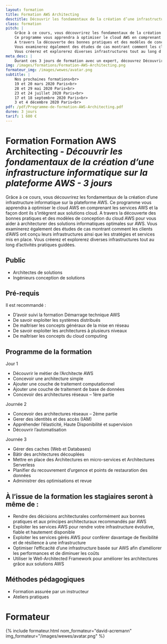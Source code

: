 ```yaml
---
layout: formation
title: Formation AWS Architecting
desctitle: Découvrir les fondamentaux de la création d’une infrastructure informatique sur la plateforme AWS
class: formation
pitch: |
    Grâce à ce cours, vous découvrirez les fondamentaux de la création d’une infrastructure informatique sur la plateforme AWS.
    Ce programme vous apprendra à optimiser le cloud AWS en comprenant les services AWS et la façon dont ils s’intègrent aux solutions cloud.
    A travers la découverte des bonnes pratiques et des modèles de conception du cloud AWS pour vous aider à architecturer des solutions informatiques optimales sur AWS. 
    Vous examinerez également des études de cas montrant comment les clients d’AWS ont conçu leurs infrastructures ainsi que les stratégies et services mis en place. 
    Vous créerez et explorerez diverses infrastructures tout au long d’activités pratiques guidées.
meta_desc: |
    Durant ces 3 jours de formation avec un expert, découvrez Découvrir les fondamentaux de la création d’une infrastructure informatique sur la plateforme AWS
img: /images/formations/Formation-AWS-Architecting.png
formateur_img: /images/wewes/avatar.png
subtitle: |
    Nos prochaines formations<br>
    19 et 20 mars 2020 Paris<br>
    28 et 29 mai 2020 Paris<br>
    23 et 24 juillet 2020 Paris<br>
    17 et 18 septembre 2020 Paris<br>
    3 et 4 décembre 2020 Paris<br>
pdf: /pdf/Programme-de-formation-AWS-Architecting.pdf
duree: 3 jours
tarif: 1 600 €
---
```


# Formation Formation AWS Architecting - *Découvrir les fondamentaux de la création d’une infrastructure informatique sur la plateforme AWS - 3 jours*

Grâce à ce cours, vous découvrirez les fondamentaux de la création d’une infrastructure informatique sur la plateforme AWS.
Ce programme vous apprendra à optimiser le cloud AWS en comprenant les services AWS et la façon dont ils s’intègrent aux solutions cloud.
A travers la découverte des bonnes pratiques et des modèles de conception du cloud AWS pour vous aider à architecturer des solutions informatiques optimales sur AWS. 
Vous examinerez également des études de cas montrant comment les clients d’AWS ont conçu leurs infrastructures ainsi que les stratégies et services mis en place. 
Vous créerez et explorerez diverses infrastructures tout au long d’activités pratiques guidées.

## Public

* Architectes de solutions
* Ingénieurs conception de solutions

## Pré-requis

Il est recommandé :

* D’avoir suivi la formation Démarrage technique AWS
* De savoir exploiter les systèmes distribués
* De maîtriser les concepts généraux de la mise en réseau
* De savoir exploiter les architectures à plusieurs niveaux
* De maîtriser les concepts du cloud computing

## Programme de la formation

Jour 1
* Découvrir le métier de l’Architecte AWS
* Concevoir une architecture simple
* Ajouter une couche de traitement computationnel
* Ajouter une couche de traitement de base de données
* Concevoir des architectures réseaux – 1ère partie

Journée 2
* Concevoir des architectures réseaux – 2ème partie
* Gerer des identités et des accès (IAM)
* Appréhender l’élasticité, Haute Disponibilité et supervision
* Découvrir l’automatisation

Journée 3
* Gérer des caches (Web et Databases)
* Bâtir des architectures découplées
* Mettre en place des Architectures en micro-services et Architectures Serverless
* Planifier du recouvrement d’urgence et points de restauration des données
* Administrer des optimisations et revue

## À l’issue de la formation les stagiaires seront à même de :

* Rendre des décisions architecturales conformément aux bonnes pratiques et aux principes architecturaux recommandés par AWS
* Exploiter les services AWS pour rendre votre infrastructure évolutive, fiable et hautement disponible
* Exploiter les services gérés AWS pour conférer davantage de flexibilité et de résilience à une infrastructure
* Optimiser l’efficacité d’une infrastructure basée sur AWS afin d’améliorer les performances et de diminuer les coûts
* Utiliser le Well-Architected Framework pour améliorer les architectures grâce aux solutions AWS

## Méthodes pédagogiques

* Formation assurée par un instructeur
* Ateliers pratiques

# Formateur

{% include formateur.html nom_formateur="david-acremann" img_formateur="/images/wewes/avatar.png" %}
